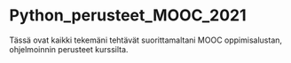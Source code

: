 # Python_perusteet_MOOC_2021
Tässä ovat kaikki tekemäni tehtävät suorittamaltani MOOC oppimisalustan, ohjelmoinnin perusteet kurssilta. 

